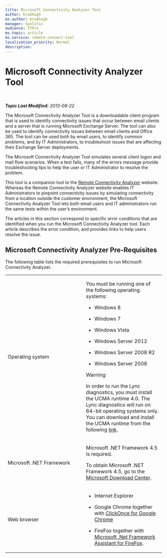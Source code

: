 ```yaml
---
title: Microsoft Connectivity Analyzer Tool
author: bradhugh
ms.author: bradhugh
manager: tpolitis
audience: ITPro 
ms.topic: article 
ms.service: remote-connect-tool
localization_priority: Normal
description: 
---
```


<div data-xmlns="https://www.w3.org/1999/xhtml">

<div class="topic" data-xmlns="https://www.w3.org/1999/xhtml" data-msxsl="urn:schemas-microsoft-com:xslt" data-cs="https://msdn.microsoft.com/">

<div data-asp="https://msdn2.microsoft.com/asp">

# Microsoft Connectivity Analyzer Tool

</div>

<div id="mainSection">

<div id="mainBody">

<span> </span>

_**Topic Last Modified:** 2013-08-22_

The Microsoft Connectivity Analyzer Tool is a downloadable client program that is used to identify connectivity issues that occur between email clients and a server that is running Microsoft Exchange Server. The tool can also be used to identify connectivity issues between email clients and Office 365. The tool can be used both by email users, to identify common problems, and by IT Administrators, to troubleshoot issues that are affecting their Exchange Server deployments.

The Microsoft Connectivity Analyzer Tool simulates several client logon and mail flow scenarios. When a test fails, many of the errors message provide troubleshooting tips to help the user or IT Administrator to resolve the problem.

This tool is a companion tool to the [Remote Connectivity Analyzer](https://go.microsoft.com/fwlink/?linkid=154308) website. Whereas the Remote Connectivity Analyzer website enables IT Administrators to pinpoint connectivity issues by simulating connectivity from a location outside the customer environment, the Microsoft Connectivity Analyzer Tool lets both email users and IT administrators run the same tests within the user’s environment.

The articles in this section correspond to specific error conditions that are identified when you run the Microsoft Connectivity Analyzer tool. Each article describes the error condition, and provides links to help users resolve the issue.

<div>

## Microsoft Connectivity Analyzer Pre-Requisites

The following table lists the required prerequisites to run Microsoft Connectivity Analyzer.


<table>
<colgroup>
<col style="width: 50%" />
<col style="width: 50%" />
</colgroup>
<tbody>
<tr class="odd">
<td><p>Operating system</p></td>
<td><p>You must be running one of the following operating systems:</p>
<ul>
<li><p>Windows 8</p></li>
<li><p>Windows 7</p></li>
<li><p>Windows Vista</p></li>
<li><p>Windows Server 2012</p></li>
<li><p>Windows Server 2008 R2</p></li>
<li><p>Windows Server 2008</p></li>
</ul>
<div class="alert">

> [!WARNING]
> In order to run the Lync diagnostics, you must install the UCMA runtime 4.0. The Lync diagnostics will run on 64-bit operating systems only. You can download and install the UCMA runtime from the following <A href="https://www.microsoft.com/download/details.aspx?id=34992">link</A>.

</div></td>
</tr>
<tr class="even">
<td><p>Microsoft .NET Framework</p></td>
<td><p>Microsoft .NET Framework 4.5 is required.</p>
<p>To obtain Microsoft .NET Framework 4.5, go to the <a href="https://www.microsoft.com/download/details.aspx?id=30653">Microsoft Download Center</a>.</p></td>
</tr>
<tr class="odd">
<td><p>Web browser</p></td>
<td><ul>
<li><p>Internet Explorer</p></li>
<li><p>Google Chrome together with <a href="https://chrome.google.com/webstore/detail/clickonce-for-google-chro/eeifaoomkminpbeebjdmdojbhmagnncl">ClickOnce for Google Chrome</a></p></li>
<li><p>FireFox together with <a href="https://www.microsoft.com/download/details.aspx?id=9923">Microsoft .Net Framework Assistant for FireFox</a>.</p></li>
</ul></td>
</tr>
</tbody>
</table>

</div>

</div>

<span> </span>

</div>

</div>

</div>


